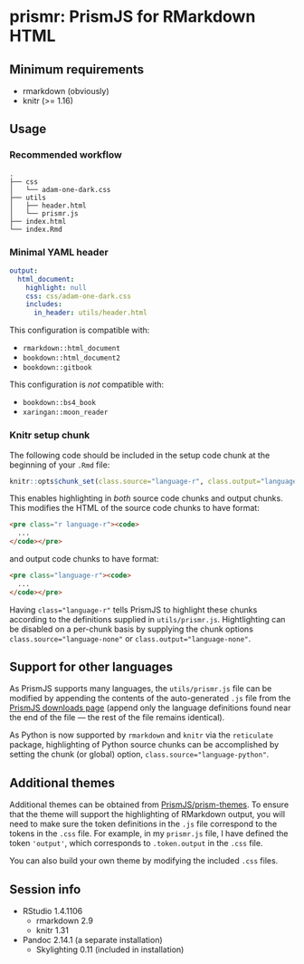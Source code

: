 # prismr: PrismJS for RMarkdown HTML

## Minimum requirements

- rmarkdown (obviously)
- knitr (>= 1.16)

## Usage

### Recommended workflow

```shell
.
├── css
│   └── adam-one-dark.css
├── utils
│   ├── header.html
│   └── prismr.js
├── index.html
└── index.Rmd
```

### Minimal YAML header

```yaml
output:
  html_document:
    highlight: null
    css: css/adam-one-dark.css
    includes:
      in_header: utils/header.html
```

This configuration is compatible with:

- `rmarkdown::html_document`
- `bookdown::html_document2`
- `bookdown::gitbook`

This configuration is *not* compatible with:

- `bookdown::bs4_book`
- `xaringan::moon_reader`

### Knitr setup chunk

The following code should be included in the setup code chunk at the beginning
of your `.Rmd` file:

```r
knitr::opts$chunk_set(class.source="language-r", class.output="language-r")
```

This enables highlighting in *both* source code chunks and output chunks. This
modifies the HTML of the source code chunks to have format:

```html
<pre class="r language-r"><code>
  ...
</code></pre>
```

and output code chunks to have format:

```html
<pre class="language-r"><code>
  ...
</code></pre>
```

Having `class="language-r"` tells PrismJS to highlight these chunks according to
the definitions supplied in `utils/prismr.js`. Hightlighting can be disabled on
a per-chunk basis by supplying the chunk options
`class.source="language-none"` or `class.output="language-none"`.

## Support for other languages

As PrismJS supports many languages, the `utils/prismr.js` file can be modified
by appending the contents of the auto-generated `.js` file from the
[PrismJS downloads page](https://prismjs.com/download.html#themes=prism)
(append only the language definitions found near the end of the file &mdash;
the rest of the file remains identical).

As Python is now supported by `rmarkdown` and `knitr` via the `reticulate`
package, highlighting of Python source chunks can be accomplished by setting the
chunk (or global) option, `class.source="language-python"`.

## Additional themes

Additional themes can be obtained from
[PrismJS/prism-themes](https://github.com/PrismJS/prism-themes). To ensure
that the theme will support the highlighting of RMarkdown output, you will need
to make sure the token definitions in the `.js` file correspond to the tokens
in the `.css` file. For example, in my `prismr.js` file, I have defined the
token `'output'`, which corresponds to `.token.output` in the `.css` file.

You can also build your own theme by modifying the included `.css` files.

## Session info

- RStudio 1.4.1106
    - rmarkdown 2.9
    - knitr 1.31
- Pandoc 2.14.1 (a separate installation)
    - Skylighting 0.11 (included in installation)
